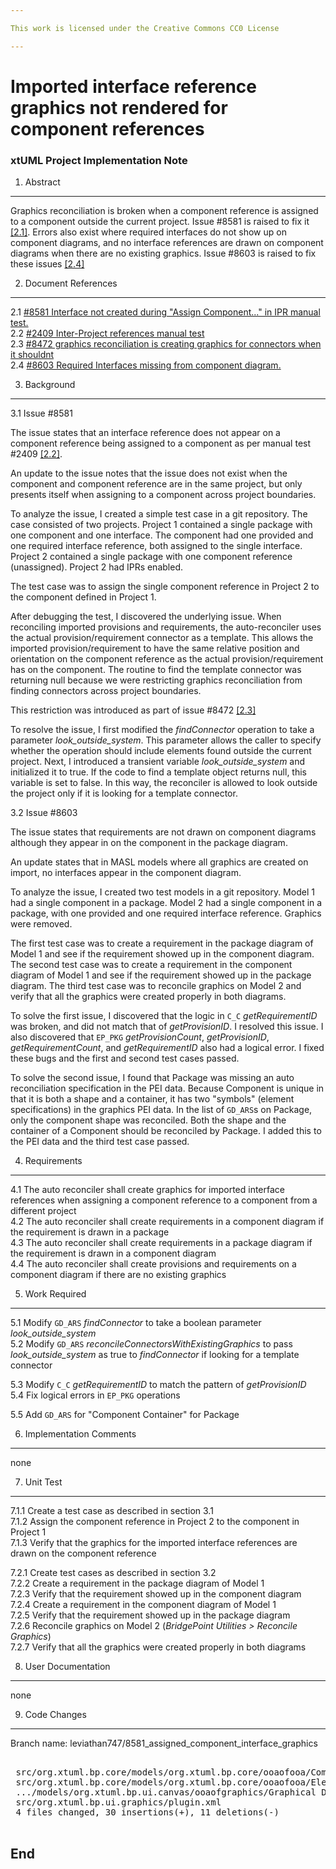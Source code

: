 ```yaml
---

This work is licensed under the Creative Commons CC0 License

---
```


# Imported interface reference graphics not rendered for component references  
### xtUML Project Implementation Note

1. Abstract
-----------
Graphics reconciliation is broken when a component reference is assigned to a
component outside the current project. Issue #8581 is raised to fix it
[[2.1]](#2.1). Errors also exist where required interfaces do not show up on
component diagrams, and no interface references are drawn on component diagrams
when there are no existing graphics. Issue #8603 is raised to fix these issues
[[2.4]](#2.4)  

2. Document References
----------------------
<a id="2.1"></a>2.1 [#8581 Interface not created during "Assign Component..." in IPR manual test.](https://support.onefact.net/issues/8581)  
<a id="2.2"></a>2.2 [#2409 Inter-Project references manual test](https://support.onefact.net/issues/2409)  
<a id="2.3"></a>2.3 [#8472 graphics reconciliation is creating graphics for connectors when it shouldnt](https://support.onefact.net/issues/8472)  
<a id="2.4"></a>2.4 [#8603 Required Interfaces missing from component diagram.](https://support.onefact.net/issues/8603)  

3. Background
-------------

3.1 Issue #8581

The issue states that an interface reference does not appear on a component
reference being assigned to a component as per manual test #2409 [[2.2]](#2.2).

An update to the issue notes that the issue does not exist when the component
and component reference are in the same project, but only presents itself when
assigning to a component across project boundaries.

To analyze the issue, I created a simple test case in a git repository. The case
consisted of two projects. Project 1 contained a single package with one
component and one interface. The component had one provided and one required
interface reference, both assigned to the single interface. Project 2 contained
a single package with one component reference (unassigned). Project 2 had IPRs
enabled.

The test case was to assign the single component reference in Project 2 to the
component defined in Project 1.

After debugging the test, I discovered the underlying issue. When reconciling
imported provisions and requirements, the auto-reconciler uses the actual
provision/requirement connector as a template. This allows the imported
provision/requirement to have the same relative position and orientation on the
component reference as the actual provision/requirement has on the component.
The routine to find the template connector was returning null because we were
restricting graphics reconciliation from finding connectors across project
boundaries.

This restriction was introduced as part of issue #8472 [[2.3]](#2.3)

To resolve the issue, I first modified the _findConnector_ operation to take a
parameter _look_outside_system_. This parameter allows the caller to specify
whether the operation should include elements found outside the current project.
Next, I introduced a transient variable _look_outside_system_ and initialized it
to true. If the code to find a template object returns null, this variable is
set to false. In this way, the reconciler is allowed to look outside the project
only if it is looking for a template connector.

3.2 Issue #8603

The issue states that requirements are not drawn on component diagrams although
they appear in on the component in the package diagram.

An update states that in MASL models where all graphics are created on import,
no interfaces appear in the component diagram.

To analyze the issue, I created two test models in a git repository. Model 1 had
a single component in a package. Model 2 had a single component in a package,
with one provided and one required interface reference. Graphics were removed.

The first test case was to create a requirement in the package diagram of Model
1 and see if the requirement showed up in the component diagram. The second test
case was to create a requirement in the component diagram of Model 1 and see if
the requirement showed up in the package diagram. The third test case was to
reconcile graphics on Model 2 and verify that all the graphics were created
properly in both diagrams.

To solve the first issue, I discovered that the logic in `C_C`
_getRequirementID_ was broken, and did not match that of _getProvisionID_. I
resolved this issue. I also discovered that `EP_PKG` _getProvisionCount_,
_getProvisionID_, _getRequirementCount_, and _getRequirementID_ also had a
logical error. I fixed these bugs and the first and second test cases passed.

To solve the second issue, I found that Package was missing an auto
reconciliation specification in the PEI data. Because Component is unique in
that it is both a shape and a container, it has two "symbols" (element
specifications) in the graphics PEI data. In the list of `GD_ARS`s on Package,
only the component shape was reconciled. Both the shape and the container of a
Component should be reconciled by Package. I added this to the PEI data and the
third test case passed.

4. Requirements
---------------
4.1 The auto reconciler shall create graphics for imported interface references
when assigning a component reference to a component from a different project  
4.2 The auto reconciler shall create requirements in a component diagram if the
requirement is drawn in a package  
4.3 The auto reconciler shall create requirements in a package diagram if the
requirement is drawn in a component diagram  
4.4 The auto reconciler shall create provisions and requirements on a component
diagram if there are no existing graphics  

5. Work Required
----------------

5.1 Modify `GD_ARS` _findConnector_ to take a boolean parameter
_look_outside_system_  
5.2 Modify `GD_ARS` _reconcileConnectorsWithExistingGraphics_ to pass
_look_outside_system_ as true to _findConnector_ if looking for a template
connector  

5.3 Modify `C_C` _getRequirementID_ to match the pattern of _getProvisionID_  
5.4 Fix logical errors in `EP_PKG` operations  

5.5 Add `GD_ARS` for "Component Container" for Package  

6. Implementation Comments
--------------------------
none

7. Unit Test
------------
7.1.1 Create a test case as described in section 3.1  
7.1.2 Assign the component reference in Project 2 to the component in Project 1  
7.1.3 Verify that the graphics for the imported interface references are drawn on
the component reference  

7.2.1 Create test cases as described in section 3.2  
7.2.2 Create a requirement in the package diagram of Model 1  
7.2.3 Verify that the requirement showed up in the component diagram  
7.2.4 Create a requirement in the component diagram of Model 1  
7.2.5 Verify that the requirement showed up in the package diagram  
7.2.6 Reconcile graphics on Model 2 (_BridgePoint Utilities > Reconcile
Graphics_)  
7.2.7 Verify that all the graphics were created properly in both diagrams  

8. User Documentation
---------------------
none

9. Code Changes
---------------
Branch name: leviathan747/8581_assigned_component_interface_graphics

<pre>

 src/org.xtuml.bp.core/models/org.xtuml.bp.core/ooaofooa/Component/Component/Component.xtuml                                                           |  6 ++++--
 src/org.xtuml.bp.core/models/org.xtuml.bp.core/ooaofooa/Element Packaging/Package/Package.xtuml                                                       |  8 ++++----
 .../models/org.xtuml.bp.ui.canvas/ooaofgraphics/Graphical Data/Auto Reconciliation Specification/Auto Reconciliation Specification.xtuml              | 21 ++++++++++++++++-----
 src/org.xtuml.bp.ui.graphics/plugin.xml                                                                                                               |  6 ++++++
 4 files changed, 30 insertions(+), 11 deletions(-)

</pre>

End
---

